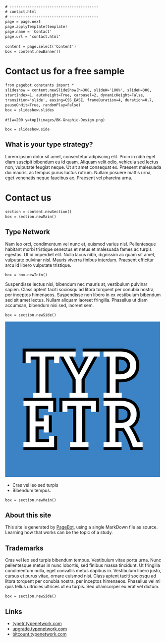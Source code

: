 
~~~
# ----------------------------------------
# contact.html
# ----------------------------------------
page = page.next
page.applyTemplate(template)  
page.name = 'Contact'
page.url = 'contact.html'

content = page.select('Content')
box = content.newBanner()
~~~
# Contact us for a free sample 

~~~
from pagebot.constants import *
slideshow = content.newSlideShow(h=300, slideW='100%', slideH=300, startIndex=1, autoHeight=True, carousel=2, dynamicHeight=False, transition='slide', easing=CSS_EASE, frameDuration=4, duration=0.7, pauseOnHit=True, randomPlay=False)
box = slideshow.slides

#![w=200 y=top](images/BK-Graphic-Design.png)
~~~

~~~ 
box = slideshow.side
~~~

## What is your type strategy?

Lorem ipsum dolor sit amet, consectetur adipiscing elit. Proin in nibh eget diam suscipit bibendum eu id quam. Aliquam velit odio, vehicula sed lectus non, vulputate feugiat neque. Ut sit amet consequat ex. Praesent malesuada dui mauris, ac tempus purus luctus rutrum. Nullam posuere mattis urna, eget venenatis neque faucibus ac. Praesent vel pharetra urna. 

# Contact us

~~~
section = content.newSection()
box = section.newMain()
~~~

## Type Network

Nam leo orci, condimentum vel nunc et, euismod varius nisl. Pellentesque habitant morbi tristique senectus et netus et malesuada fames ac turpis egestas. Ut id imperdiet elit. Nulla lacus nibh, dignissim ac quam sit amet, vulputate pulvinar nisl. Mauris viverra finibus interdum. Praesent efficitur arcu id libero vulputate tristique. 

~~~
box = box.newInfo()
~~~

Suspendisse lectus nisi, bibendum nec mauris at, vestibulum pulvinar sapien. Class aptent taciti sociosqu ad litora torquent per conubia nostra, per inceptos himenaeos. Suspendisse non libero in ex vestibulum bibendum sed sit amet lectus. Nullam aliquam laoreet fringilla. Phasellus ut diam accumsan, bibendum nisi sed, laoreet sem.

~~~
box = section.newSide()
~~~

![w=450 y=top nocache](images/Typetr1.gif)

* Cras vel leo sed turpis
* Bibendum tempus. 

~~~
box = section.newMain()
~~~
## About this site

This site is generated by [PageBot](https://GitHub.com/PageBot/PageBot/blob/master/README.md), using a single MarkDown file as source. Learning how that works can be the topic of a study.

## Trademarks

Cras vel leo sed turpis bibendum tempus. Vestibulum vitae porta urna. Nunc pellentesque metus in nunc lobortis, sed finibus massa tincidunt. Ut fringilla condimentum nulla, eget convallis metus dapibus in. Vestibulum libero justo, cursus et purus vitae, ornare euismod nisi. Class aptent taciti sociosqu ad litora torquent per conubia nostra, per inceptos himenaeos. Phasellus vel mi quis tellus ultricies ultrices ut eu turpis. Sed ullamcorper eu erat vel dictum.


~~~
box = section.newSide()
~~~

## Links

* [typetr.typenetwork.com](http://typetr.typenetwork.com)
* [upgrade.typenetwork.com](http://upgrade.typenetwork.com)
* [bitcount.typenetwork.com](http://bitcount.typenetwork.com)

